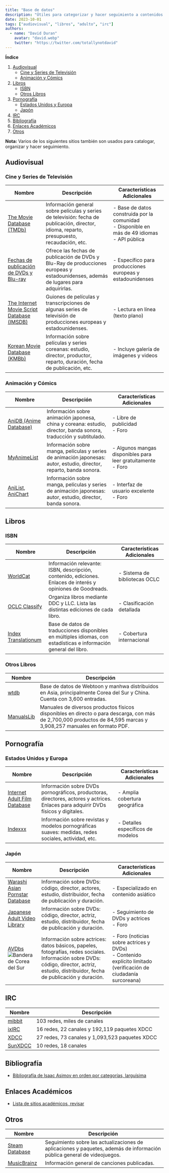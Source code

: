 ```yaml
---
title: "Base de datos"
description: "Útiles para categorizar y hacer seguimiento a contenidos multimedia: cine, animación, libros, pornografía, etc."
date: 2023-10-01
tags: ["audiovisual", "libros", "adulto", "irc"]
authors:
  - name: "David Duran"
    avatar: "david.webp"
    twitter: "https://twitter.com/totallynotdavid"
---
```


**Índice**

1. [Audiovisual](#audiovisual)
   - [Cine y Series de Televisión](#cine-y-series-de-televisión)
   - [Animación y Cómics](#animación-y-cómics)
2. [Libros](#libros)
   - [ISBN](#isbn)
   - [Otros Libros](#otros-libros)
3. [Pornografía](#pornografía)
   - [Estados Unidos y Europa](#estados-unidos-y-europa)
   - [Japón](#japón)
4. [IRC](#irc)
5. [Bibliografía](#bibliografía)
6. [Enlaces Académicos](#enlaces-académicos)
7. [Otros](#otros)

**Nota:** Varios de los siguientes sitios también son usados para catalogar, organizar y hacer seguimiento.

## Audiovisual

### Cine y Series de Televisión

| Nombre | Descripción | Características Adicionales |
| --- | --- | --- |
| [The Movie Database (TMDb)](https://www.themoviedb.org/) | Información general sobre películas y series de televisión: fecha de publicación, director, idioma, reparto, presupuesto, recaudación, etc. | - Base de datos construida por la comunidad<br>- Disponible en más de 49 idiomas<br>- API pública |
| [Fechas de publicación de DVDs y Blu-ray](https://www.dvdsreleasedates.com/) | Ofrece las fechas de publicación de DVDs y Blu-Ray de producciones europeas y estadounidenses, además de lugares para adquirirlas. | - Específico para producciones europeas y estadounidenses |
| [The Internet Movie Script Database (IMSDB)](https://www.imsdb.com/) | Guiones de películas y transcripciones de algunas series de televisión de producciones europeas y estadounidenses. | - Lectura en línea (texto plano) |
| [Korean Movie Database (KMBb)](http://www.kmdb.or.kr/eng/main) | Información sobre películas y series coreanas: estudio, director, productor, reparto, duración, fecha de publicación, etc. | - Incluye galería de imágenes y videos |

### Animación y Cómics

| Nombre | Descripción | Características Adicionales |
| --- | --- | --- |
| [AniDB (Anime Database)](https://anidb.net/) | Información sobre animación japonesa, china y coreana: estudio, director, banda sonora, traducción y subtitulado. | - Libre de publicidad<br>- Foro |
| [MyAnimeList](https://myanimelist.net/) | Información sobre manga, películas y series de animación japonesas: autor, estudio, director, reparto, banda sonora. | - Algunos mangas disponibles para leer gratuitamente<br>- Foro |
| [AniList](https://anilist.co/home), [AniChart](https://anichart.net/) | Información sobre manga, películas y series de animación japonesas: autor, estudio, director, banda sonora. | - Interfaz de usuario excelente<br>- Foro |

## Libros

### ISBN

| Nombre | Descripción | Características Adicionales |
| --- | --- | --- |
| [WorldCat](https://www.worldcat.org/) | Información relevante: ISBN, descripción, contenido, ediciones. Enlaces de interés y opiniones de Goodreads. | - Sistema de bibliotecas OCLC |
| [OCLC Classify](http://classify.oclc.org/classify2/) | Organiza libros mediante DDC y LLC. Lista las distintas ediciones de cada libro. | - Clasificación detallada |
| [Index Translationum](http://www.unesco.org/xtrans/) | Base de datos de traducciones disponibles en múltiples idiomas, con estadísticas e información general del libro. | - Cobertura internacional |

### Otros Libros

| Nombre | Descripción |
| --- | --- |
| [wtdb](https://webtoonsdb.com/en/) | Base de datos de Webtoon y manhwa distribuidos en Asia, principalmente Corea del Sur y China. Cuenta con 3,600 entradas. |
| [ManualsLib](https://www.manualslib.com/) | Manuales de diversos productos físicos disponibles en directo o para descarga, con más de 2,700,000 productos de 84,595 marcas y 3,908,257 manuales en formato PDF. |

## Pornografía

### Estados Unidos y Europa

| Nombre | Descripción | Características Adicionales |
| --- | --- | --- |
| [Internet Adult Film Database](http://iafd.com/) | Información sobre DVDs pornográficos, productoras, directores, actores y actrices. Enlaces para adquirir DVDs físicos y digitales. | - Amplia cobertura geográfica |
| [Indexxx](https://www.indexxx.com/) | Información sobre revistas y modelos pornográficas suaves: medidas, redes sociales, actividad, etc. | - Detalles específicos de modelos |

### Japón

| Nombre | Descripción | Características Adicionales |
| --- | --- | --- |
| [Warashi Asian Pornstar Database](http://warashi-asian-pornstars.fr/) | Información sobre DVDs: código, director, actores, estudio, distribuidor, fecha de publicación y duración. | - Especializado en contenido asiático |
| [Japanese Adult Video Library](http://www.javlibrary.com/en/) | Información sobre DVDs: código, director, actriz, estudio, distribuidor, fecha de publicación y duración. | - Seguimiento de DVDs y actrices<br>- Foro |
| [AVDbs](https://www.avdbs.com/) ![Bandera de Corea del Sur](https://upload.wikimedia.org/wikipedia/commons/0/0f/Flag_of_South_Korea.png) | Información sobre actrices: datos básicos, papeles, fotografías, redes sociales. Información sobre DVDs: código, director, actriz, estudio, distribuidor, fecha de publicación y duración. | - Foro (noticias sobre actrices y DVDs)<br>- Contenido explícito limitado (verificación de ciudadanía surcoreana) |

## IRC

| Nombre | Descripción |
| --- | --- |
| [mibbit](https://search.mibbit.com/networks) | 103 redes, miles de canales |
| [ixIRC](https://ixirc.com/) | 16 redes, 22 canales y 192,119 paquetes XDCC |
| [XDCC](https://www.xdcc.eu/) | 27 redes, 73 canales y 1,093,523 paquetes XDCC |
| [SunXDCC](https://sunxdcc.com/) | 10 redes, 18 canales |

## Bibliografía

- [Bibliografía de Isaac Asimov en orden por categorías, larguísima](http://stevenac.net/asimov/Bibliography.htm)

## Enlaces Académicos

- [Lista de sitios académicos, revisar](https://thakursimmichauhan.blogspot.com/)

## Otros

| Nombre | Descripción |
| --- | --- |
| [Steam Database](https://steamdb.info/) | Seguimiento sobre las actualizaciones de aplicaciones y paquetes, además de información pública general de videojuegos. |
| [MusicBrainz](https://musicbrainz.org/) | Información general de canciones publicadas. |
